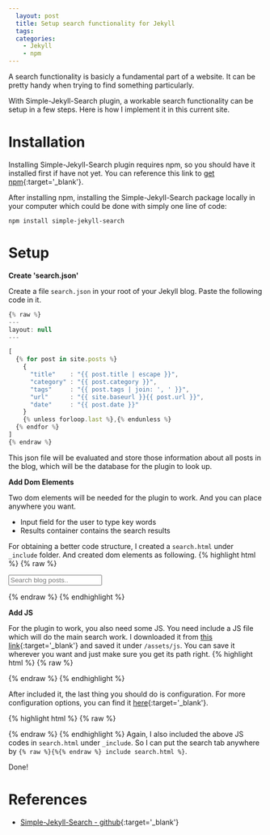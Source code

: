 ```yaml
---
  layout: post
  title: Setup search functionality for Jekyll
  tags:
  categories:
    - Jekyll
    - npm
---
```


A search functionality is basicly a fundamental part of a website. It can be pretty
handy when trying to find something particularly.
<!--more-->

With Simple-Jekyll-Search plugin, a workable search functionality can be setup
in a few steps. Here is how I implement it in this current site.

# **Installation**
Installing Simple-Jekyll-Search plugin requires npm, so you should have it installed
first if have not yet. You can reference this link to [get npm](https://www.npmjs.com/get-npm){:target='_blank'}.

After installing npm, installing the Simple-Jekyll-Search package locally in your
computer which could be done with simply one line of code:

```
npm install simple-jekyll-search
```

# **Setup**

**Create 'search.json'**


Create a file `search.json` in your root of your Jekyll blog. Paste the following
code in it.

```javascript
{% raw %}
---
layout: null
---

[
  {% for post in site.posts %}
    {
      "title"    : "{{ post.title | escape }}",
      "category" : "{{ post.category }}",
      "tags"     : "{{ post.tags | join: ', ' }}",
      "url"      : "{{ site.baseurl }}{{ post.url }}",
      "date"     : "{{ post.date }}"
    }
    {% unless forloop.last %},{% endunless %}
  {% endfor %}
]
{% endraw %}
```

This json file will be evaluated and store those information about all posts in
the blog, which will be the database for the plugin to look up.

**Add Dom Elements**

Two dom elements will be needed for the plugin to work.
And you can place anywhere you want.
  - Input field for the user to type key words
  - Results container contains the search results

For obtaining a better code structure, I created a `search.html` under `_include`
folder. And created dom elements as following.
{% highlight html %}
{% raw %}
<div class="search">
  <input type="text" id="search-input" placeholder="Search blog posts..">
  <ul id="results-container"></ul>
</div>
{% endraw %}
{% endhighlight %}

**Add JS**

For the plugin to work, you also need some JS. You need include a JS file which
will do the main search work. I downloaded it from [this link](https://cdn.rawgit.com/christian-fei/Simple-Jekyll-Search/master/dest/simple-jekyll-search.min.js){:target='_blank'} and saved it under `/assets/js`. You can save it wherever you want and just make sure you get its path right.
{% highlight html %}
{% raw %}
<script src="{{ '/assets/js/simple-jekyll-search.min.js' | prepend: site.url | relative_url }}"></script>
{% endraw %}
{% endhighlight %}

After included it, the last thing you should do is configuration. For more configuration
options, you can find it [here](https://github.com/christian-fei/Simple-Jekyll-Search/wiki#options){:target='_blank'}.

{% highlight html %}
{% raw %}
<script>
  SimpleJekyllSearch({
    searchInput: document.getElementById('search-input'),
    resultsContainer: document.getElementById('results-container'),
    json: '/search.json',
    searchResultTemplate: '<li><a href="{{ site.url }}{url}">{title}</a></li>'
  })
</script>
{% endraw %}
{% endhighlight %}
Again, I also included the above JS codes in `search.html` under `_include`. So I
can put the search tab anywhere by `{% raw %}{%{% endraw %} include search.html %}`.

Done!

# **References**
- [Simple-Jekyll-Search - github](https://github.com/christian-fei/Simple-Jekyll-Search#readme){:target='_blank'}

